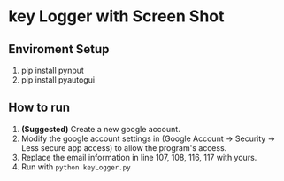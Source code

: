# key Logger with Screen Shot
## Enviroment Setup
1. pip install pynput  
2. pip install pyautogui

## How to run
1. **(Suggested)** Create a new google account.  
2. Modify the google account settings in (Google Account -> Security -> Less secure app access) to allow the program's access.  
3. Replace the email information in line 107, 108, 116, 117 with yours.  
4. Run with ```python keyLogger.py```
